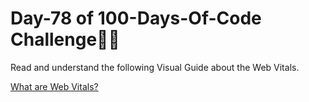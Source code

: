 # Day-78 of 100-Days-Of-Code Challenge🚀✨

Read and understand the following Visual Guide about the Web Vitals.

[What are Web Vitals?](https://roadmap.sh/guides/what-are-web-vitals)
